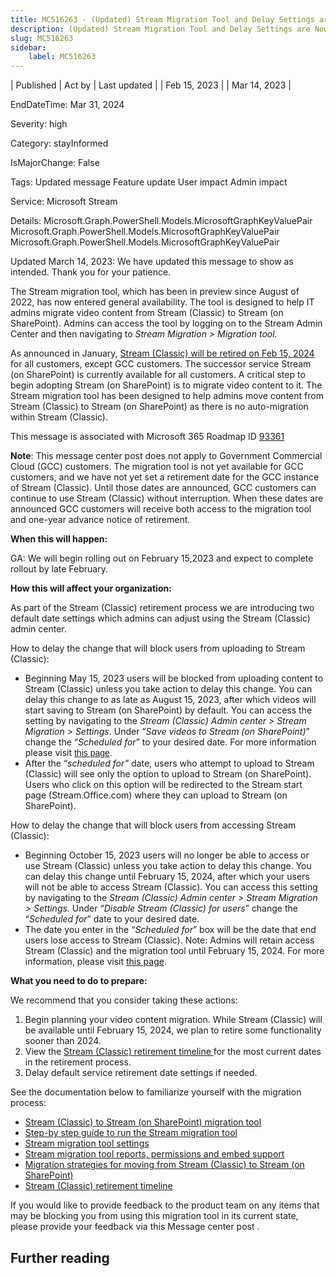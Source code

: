 ```yaml
---
title: MC516263 - (Updated) Stream Migration Tool and Delay Settings are Now Generally Available
description: (Updated) Stream Migration Tool and Delay Settings are Now Generally Available
slug: MC516263
sidebar:
    label: MC516263
---
```


| Published | Act by | Last updated |
| Feb 15, 2023 |  | Mar 14, 2023 |

EndDateTime: Mar 31, 2024

Severity: high

Category: stayInformed

IsMajorChange: False

Tags: Updated message Feature update User impact Admin impact

Service: Microsoft Stream

Details: Microsoft.Graph.PowerShell.Models.MicrosoftGraphKeyValuePair Microsoft.Graph.PowerShell.Models.MicrosoftGraphKeyValuePair Microsoft.Graph.PowerShell.Models.MicrosoftGraphKeyValuePair

<p>Updated March 14, 2023: We have updated this message to show as intended. Thank you for your patience.</p><p>The Stream migration tool, which has been in preview since August of 2022, has now entered general availability. The tool is designed to help IT admins migrate video content from Stream (Classic) to Stream (on SharePoint). Admins can access the tool by logging on to the Stream Admin Center and then navigating to <i>Stream Migration &gt; Migration tool</i>.&nbsp;&nbsp;<br></p><p>As announced in January, <a href="https://techcommunity.microsoft.com/t5/microsoft-stream-blog/update-on-stream-classic-retirement-last-day-of-service-set-for/ba-p/3712075" target="_blank">Stream (Classic) will be retired on Feb 15, 2024</a> for all customers, except GCC customers. The successor service Stream (on SharePoint) is currently available for all customers. A critical step to begin adopting Stream (on SharePoint) is to migrate video content to it. The Stream migration tool has been designed to help admins move content from Stream (Classic) to Stream (on SharePoint) as there is no auto-migration within Stream (Classic).&nbsp;</p><p>
</p><p>This message is associated with Microsoft 365 Roadmap ID <a href="https://www.microsoft.com/microsoft-365/roadmap?filters=&amp;searchterms=93361" target="_blank">93361</a></p><p><b>Note</b>: This message center post does not apply to Government Commercial Cloud (GCC) customers. The migration tool is not yet available for GCC customers, and we have not yet set a retirement date for the GCC instance of Stream (Classic). Until those dates are announced, GCC customers can continue to use Stream (Classic) without interruption. When these dates are announced GCC customers will receive both access to the migration tool and one-year advance notice of retirement.<i>&nbsp;</i></p><p><b>When this will happen:</b> 
</p><p> 
</p><p>GA: We will begin rolling out on February 15,2023 and expect to complete rollout by late February.</p><p><b>How this will affect your organization:</b> 
</p><p>
</p><p>As part of the Stream (Classic) retirement process we are introducing two default date settings which admins can adjust using the Stream (Classic) admin center.&nbsp;</p><p>How to delay the change that will block users from uploading to Stream (Classic):</p><ul><li>Beginning May 15, 2023 users will be blocked from uploading content to Stream (Classic) unless you take action to delay this change. You can delay this change to as late as August 15, 2023, after which videos will start saving to Stream (on SharePoint) by default. You can access the setting by navigating to the <i>Stream (Classic) Admin center &gt; Stream Migration &gt; Settings</i>. Under “<i>Save videos to Stream (on SharePoint)</i>” change the “<i>Scheduled for</i>” to your desired date. For more information please visit <a href="https://learn.microsoft.com/stream/streamnew/migration-settings#delay-upload-block-setting" target="_blank" style="font-family: sans-serif; font-weight: 400; background-color: rgb(255, 255, 255);">this page</a>.<br></li><li>After the “<i>scheduled for”</i> date, users who attempt to upload to Stream (Classic) will see only the option to upload to Stream (on SharePoint). Users who click on this option will be redirected to the Stream start page (Stream.Office.com) where they can upload to Stream (on SharePoint).&nbsp;</li></ul><p>How to delay the change that will block users from accessing Stream (Classic):</p><ul><li>Beginning October 15, 2023 users will no longer be able to access or use Stream (Classic) unless you take action to delay this change. You can delay this change until February 15, 2024, after which your users will not be able to access Stream (Classic). You can access this setting by navigating to the <i>Stream (Classic) Admin center &gt; Stream Migration &gt; Settings.</i>&nbsp;Under “<i>Disable Stream (Classic) for users</i>” change the “<i>Scheduled for</i>” date to your desired date.&nbsp;</li><li>The date you enter in the “<i>Scheduled for</i>” box will be the date that end users lose access to Stream (Classic). Note: Admins will retain access Stream (Classic) and the migration tool until February 15, 2024. For more information, please visit <a href="https://learn.microsoft.com/en-us/stream/streamnew/migration-settings#disable-stream-classic" target="_blank">this page</a>.</li></ul><p><b>What you need to do to prepare:</b><br></p><p>
</p><p>We recommend that you consider taking these actions:&nbsp;<br></p><ol><li>Begin planning your video content migration. While Stream (Classic) will be available until February 15, 2024, we plan to retire some functionality sooner than 2024.&nbsp;<br></li><li>View the <a href="https://learn.microsoft.com/stream/streamnew/stream-classic-to-new-migration-overview#timeline" target="_blank">Stream (Classic) retirement timeline </a>for the most current dates in the retirement process.&nbsp;<br></li><li>Delay default service retirement date settings if needed.&nbsp;</li></ol><p>See the documentation below to familiarize yourself with the migration process:<br></p><ul><li><a href="https://learn.microsoft.com/stream/streamnew/understand-the-tool" target="_blank">Stream (Classic) to Stream (on SharePoint) migration tool</a></li><li><a href="https://learn.microsoft.com/stream/streamnew/step-by-step-guide" target="_blank">Step-by step guide to run the Stream migration tool</a></li><li><a href="https://learn.microsoft.com/stream/streamnew/migration-settings" target="_blank">Stream migration tool settings</a></li><li><a href="https://learn.microsoft.com/stream/streamnew/migration-details" target="_blank">Stream migration tool reports, permissions and embed support</a></li><li><a href="https://learn.microsoft.com/stream/streamnew/migration-strategies" target="_blank">Migration strategies for moving from Stream (Classic) to Stream (on SharePoint)</a></li><li><a href="https://learn.microsoft.com/stream/streamnew/stream-classic-to-new-migration-overview#migration--retirement-timeline" target="_blank">Stream (Classic) retirement timeline</a></li></ul><p>If you would like to provide feedback to the product team on any items that may be blocking you from using this migration tool in its current state, please provide your feedback via this Message center post .<br></p>

## Further reading
